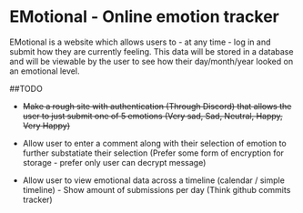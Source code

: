 # EMotional - Online emotion tracker

EMotional is a website which allows users to - at any time - log in and submit how they are currently feeling.
This data will be stored in a database and will be viewable by the user to see how their day/month/year looked on an emotional level.

##TODO

- ~~Make a rough site with authentication (Through Discord) that allows the user to just submit one of 5 emotions (Very sad, Sad, Neutral, Happy, Very Happy)~~

- Allow user to enter a comment along with their selection of emotion to further substatiate their selection (Prefer some form of encryption for storage - prefer only user can decrypt message)

- Allow user to view emotional data across a timeline (calendar / simple timeline) - Show amount of submissions per day (Think github commits tracker)